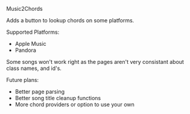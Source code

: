 Music2Chords

Adds a button to lookup chords on some platforms.

Supported Platforms:
- Apple Music
- Pandora

Some songs won't work right as the pages aren't very consistant about class names, and id's.

Future plans:
- Better page parsing
- Better song title cleanup functions
- More chord providers or option to use your own
